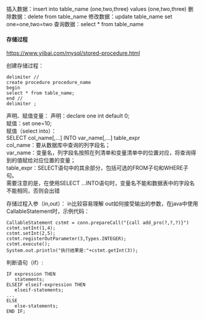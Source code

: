 插入数据：insert into table_name (one,two,three) values (one,two,three)
删除数据：delete from table_name
修改数据：update table_name set one=one,two=two
查询数据：select * from table_name

#### 存储过程
https://www.yiibai.com/mysql/stored-procedure.html

创建存储过程：
```
delimiter //
create procedure procedure_name
begin
select * from table_name;
end //
delimiter ;
```

声明、赋值变量：
声明：declare one int default 0;
<br />
赋值：set one=10;
<br />
赋值（select into）：
<br />
SELECT col_name[,...] INTO var_name[,...] table_expr 
<br />
col_name：要从数据库中查询的列字段名；
<br />
var_name：变量名，列字段名按照在列清单和变量清单中的位置对应，将查询得到的值赋给对应位置的变量；
<br />
table_expr：SELECT语句中的其余部分，包括可选的FROM子句和WHERE子句。
<br />
需要注意的是，在使用SELECT …INTO语句时，变量名不能和数据表中的字段名不能相同，否则会出错
<br />

存储过程入参（in,out）：
in比较容易理解
out如何接受输出的参数，在java中使用CallableStatement时，示例代码：
```
CallableStatement cstmt = conn.prepareCall("{call add_pro(?,?,?)}")
cstmt.setInt(1,4);
cstmt.setInt(2,5);
cstmt.registerOutParameter(3,Types.INTEGER);
cstmt.execute();
System.out.println("执行结果是:"+cstmt.getInt(3));
```

判断语句（if）:
```
IF expression THEN
   statements;
ELSEIF elseif-expression THEN
   elseif-statements;
...
ELSE
   else-statements;
END IF;
```





